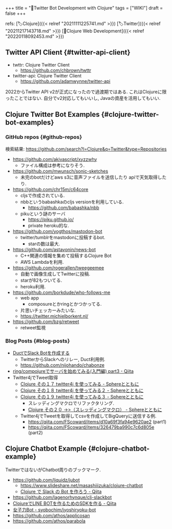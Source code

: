 +++
title = "📝Twitter Bot Development with Clojure"
tags = ["WIKI"]
draft = false
+++

refs: [🏷Clojure]({{< relref "20211111225741.md" >}}) [🏷Twitter]({{< relref "20211217143718.md" >}}) [📝Clojure Web Development]({{< relref "20220118092453.md" >}})


## Twitter API Client {#twitter-api-client}

-   twttr: Clojure Twitter Client
    -   <https://github.com/chbrown/twttr>
-   twitter-api: Clojure Twitter Client
    -   <https://github.com/adamwynne/twitter-api>

2022からTwitter API v2が正式になったので過渡期ではある.
これはClojureに限ったことではない.
自分でv2対応してもいいし, Javaの資産を活用してもいい.


## Clojure Twitter Bot Examples {#clojure-twitter-bot-examples}


### GitHub repos {#github-repos}

検索結果: <https://github.com/search?l=Clojure&q=Twitter&type=Repositories>

-   <https://github.com/akivascript/xyzzwhy>
    -   ファイル構成は参考になりそう.
-   <https://github.com/mwunsch/sonic-sketches>
    -   未完のbotだけどaws s3に音声ファイルを送信したり apiで天気取得したり.
-   <https://github.com/chr15m/c64core>
    -   cljsで作成されている.
    -   nbbというbabashkaのcljs versionを利用している.
        -   <https://github.com/babashka/nbb>
    -   pikuという謎のサーバ
        -   <https://piku.github.io/>
        -   private heroku的な.
-   <https://github.com/yogthos/mastodon-bot>
    -   twitter/tumblrをmastodonに投稿するbot.
        -   starの数は最大.
-   <https://github.com/astavonin/news-bot>
    -   C++関連の情報を集めて投稿するClojure Bot
    -   AWS Lambdaを利用.
-   <https://github.com/rogerallen/tweegeemee>
    -   自動で画像生成してTwitterに投稿.
    -   starが82もついてる.
    -   heroku利用.
-   <https://github.com/borkdude/who-follows-me>
    -   web app
        -   composureとかringとかつかってる.
    -   片思いチェッカーみたいな.
    -   <https://twitter.michielborkent.nl/>
-   <https://github.com/bzg/retweet>
    -   retweet監視


### Blog Posts {#blog-posts}

-   [DuctでSlack Botを作成する](https://blog.nijohando.jp/post/clojure-duct-slack-bot/)
    -   TwitterからSlackへのリレー, Duct利用例.
    -   <https://github.com/nijohando/chabonze>
-   [ring/compojureでサーバを始めてみる(入門編) part3 - Qiita](https://qiita.com/func-hs/items/738eff7d384236d276bd)
-   Twitter4jでTweet取得
    -   [Clojure その１７ twitter4j を使ってみる - Sphereとともに](https://fscoward.hateblo.jp/entry/2013/12/26/003808)
    -   [Clojure その１８ twitter4j を使ってみる２ - Sphereとともに](https://fscoward.hateblo.jp/entry/2013/12/26/221708)
    -   [Clojure その１９ twitter4j を使ってみる３ - Sphereとともに](https://fscoward.hateblo.jp/entry/2013/12/26/230333)
        -   スレッディングマクロでリファクタリング.
        -   [Clojure その２０ -&gt;&gt;（スレッディングマクロ） - Sphereとともに](https://fscoward.hateblo.jp/entry/2013/12/28/032821)
    -   Twitter4jでTweetを取得してcsvを作成してBigQueryに送信する例.
        -   <https://qiita.com/FScoward/items/d10a69f3fa94e9620ae2> (part1)
        -   <https://qiita.com/FScoward/items/326479ba990c7c6d805e> (part2)


## Clojure Chatbot Example {#clojure-chatbot-example}

TwitterではないがChatbot周りのブックマーク.

-   <https://github.com/liquidz/jubot>
    -   <https://www.slideshare.net/masashiiizuka/clojure-chatbot>
    -   [Clojure で Slack の Bot を作ろう - Qiita](https://qiita.com/uochan/items/b934ff9536aa4948a261)
-   <https://github.com/lagenorhynque/clj-slackbot>
-   [ClojureでLINE BOTを作るためのSDKを作る - Qiita](https://qiita.com/xorphitus/items/2df261ac5951d09a436b)
-   [女子力Bot -  syobochim/jyoshiryoku-bot](https://github.com/syobochim/jyoshiryoku-bot)
-   <https://github.com/athos/applicosan>
-   <https://github.com/athos/parabola>
